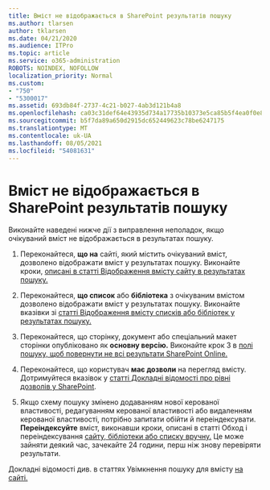 ```yaml
---
title: Вміст не відображається в SharePoint результатів пошуку
ms.author: tlarsen
author: tklarsen
ms.date: 04/21/2020
ms.audience: ITPro
ms.topic: article
ms.service: o365-administration
ROBOTS: NOINDEX, NOFOLLOW
localization_priority: Normal
ms.custom:
- "750"
- "5300017"
ms.assetid: 693db84f-2737-4c21-b027-4ab3d121b4a8
ms.openlocfilehash: ca03c31def64e43935d734a17735b10373e5ca85b5f4ea0f0e886b9ea39884cd
ms.sourcegitcommit: b5f7da89a650d2915dc652449623c78be6247175
ms.translationtype: MT
ms.contentlocale: uk-UA
ms.lasthandoff: 08/05/2021
ms.locfileid: "54081631"
---
```

# <a name="content-doesnt-appear-in-sharepoint-search-results"></a>Вміст не відображається в SharePoint результатів пошуку

Виконайте наведені нижче дії з виправлення неполадок, якщо очікуваний вміст не відображається в результатах пошуку.
  
1. Переконайтеся, **що на** сайті, який містить очікуваний вміст, дозволено відображати вміст у результатах пошуку. Виконайте кроки, [описані в статті Відображення вмісту сайту в результатах пошуку.](https://docs.microsoft.com/sharepoint/make-site-content-searchable#show-content-on-a-site-in-search-results)

2. Переконайтеся, **що список** або **бібліотека** з очікуваним вмістом дозволено відображати вміст у результатах пошуку. Виконайте вказівки зі [статті Відображення вмісту списків або бібліотек у результатах пошуку.](https://docs.microsoft.com/sharepoint/make-site-content-searchable#show-content-from-lists-or-libraries-in-search-results)

3. Переконайтеся, що сторінку, документ або спеціальний макет сторінки опубліковано як **основну версію.** Виконайте крок 3 в [полі пошуку, щоб повернути не всі результати SharePoint Online.](https://go.microsoft.com/fwlink/?linkid=874525)

4. Переконайтеся, що користувач **має дозволи** на перегляд вмісту. Дотримуйтеся вказівок у [статті Докладні відомості про рівні дозволів у SharePoint](https://docs.microsoft.com/sharepoint/understanding-permission-levels).
    
5. Якщо схему пошуку змінено додаванням нової керованої властивості, редагуванням керованої властивості або видаленням керованої властивості, потрібно запитати обійти й переіндексувати. **Переіндексуйте** вміст, виконавши кроки, описані в статті Обход і переіндексування [сайту, бібліотеки або списку вручну.](https://docs.microsoft.com/sharepoint/crawl-site-content) Це може зайняти деякий час, зачекайте 24 години, перш ніж знову перевіряти результати.

Докладні відомості див. в статтях Увімкнення пошуку для вмісту [на сайті.](https://docs.microsoft.com/sharepoint/make-site-content-searchable) 
  
